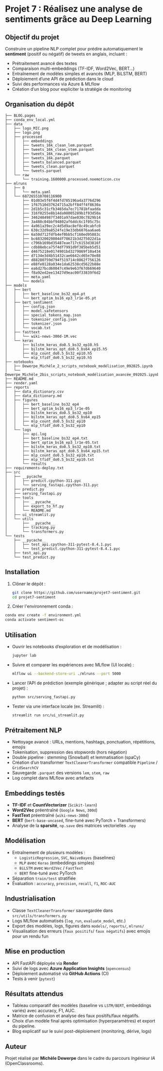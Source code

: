 # Projet 7 : Réalisez une analyse de sentiments grâce au Deep Learning

## Objectif du projet
Construire un pipeline NLP complet pour prédire automatiquement le **sentiment** (positif ou négatif) de tweets en anglais, incluant :
- Prétraitement avancé des textes
- Comparaison multi-embeddings (TF-IDF, Word2Vec, BERT…)
- Entraînement de modèles simples et avancés (MLP, BiLSTM, BERT)
- Déploiement d’une API de prédiction dans le cloud
- Suivi des performances via Azure & MLflow
- Création d’un blog pour expliciter la stratégie de monitoring

## Organisation du dépôt
```
├── BLOG.pages
├── conda_env_local.yml
├── data
│   ├── logo_MIC.png
│   ├── logo.png
│   ├── processed
│   │   ├── embeddings
│   │   ├── tweets_16k_clean_lem.parquet
│   │   ├── tweets_16k_clean_stem.parquet
│   │   ├── tweets_16k_raw.parquet
│   │   ├── tweets_16k.parquet
│   │   ├── tweets_balanced.parquet
│   │   ├── tweets_clean.parquet
│   │   └── tweets.parquet
│   └── raw
│       └── training.1600000.processed.noemoticon.csv
├── mlruns
│   ├── 0
│   │   └── meta.yaml
│   └── 687265510708116900
│       ├── 01d03e5f6f4d4fd785196a4a3776d296
│       ├── 1f67510d37624715a2bff84ff4f8630a
│       ├── 2d1b5c31cfb3465da7ec71781bfaadda
│       ├── 316f0255e8b14da98005289b1f93d50a
│       ├── 3462484987f3401a97dae030c7829b14
│       ├── 3a480c04bbf94802af6ddc6c1f05c75c
│       ├── 4a961a39ec2c4d5d9ac8ef8c49cabfc0
│       ├── 630c32d9a8524fe19e33db6076aa6ae6
│       ├── 6a50d712fdfb4ef0bb5cf160ed95883c
│       ├── bc68320029804df78621b3d275022d1a
│       ├── c796b169bd35487eae717c6153d3816f
│       ├── cdb88ebca75f4df7991d9f385beb5d51
│       ├── d4675218e0174901bd3279869f10a434
│       ├── d7134e3d4b51432cae6642cd65e70e88
│       ├── d88280759d794f519714c0862f756126
│       ├── e88fe0128a034e1da62538cd5622b88e
│       ├── ea6d27bcd60047c49e9e63f67d669640
│       ├── f8a92ed2ee13427d9eac00f33839f6d2
│       ├── meta.yaml
│       └── models
├── models
│   ├── bert
│   │   ├── bert_baseline_bs32_ep4.pt
│   │   └── bert_optim_bs16_ep3_lr1e-05.pt
│   ├── bert_sentiment
│   │   ├── config.json
│   │   ├── model.safetensors
│   │   ├── special_tokens_map.json
│   │   ├── tokenizer_config.json
│   │   ├── tokenizer.json
│   │   └── vocab.txt
│   ├── fasttext
│   │   └── wiki-news-300d-1M.vec
│   └── keras
│       ├── bilstm_keras_do0.5_bs32_ep10.h5
│       ├── bilstm_keras_opt_do0.5_bs64_ep15.h5
│       ├── mlp_count_do0.5_bs32_ep10.h5
│       └── mlp_tfidf_do0.5_bs32_ep10.h5
├── notebooks
│   ├── Dewerpe_Michèle_2_scripts_notebook_modélisation_092025.ipynb
│   └── Dewerpe_Michèle_2bis_scripts_notebook_modélisation_avancée_092025.ipynb
├── README.md
├── render.yaml
├── reports
│   ├── data_dictionary.csv
│   ├── data_dictionary.md
│   ├── figures
│   │   ├── bert_baseline_bs32_ep4
│   │   ├── bert_optim_bs16_ep3_lr1e-05
│   │   ├── bilstm_keras_do0.5_bs32_ep10
│   │   ├── bilstm_keras_opt_do0.5_bs64_ep15
│   │   ├── mlp_count_do0.5_bs32_ep10
│   │   └── mlp_tfidf_do0.5_bs32_ep10
│   └── logs
│       ├── api.log
│       ├── bert_baseline_bs32_ep4.txt
│       ├── bert_optim_bs16_ep3_lr1e-05.txt
│       ├── bilstm_keras_do0.5_bs32_ep10.txt
│       ├── bilstm_keras_opt_do0.5_bs64_ep15.txt
│       ├── mlp_count_do0.5_bs32_ep10.txt
│       ├── mlp_tfidf_do0.5_bs32_ep10.txt
│       └── results
├── requirements-deploy.txt
├── src
│   ├── __pycache__
│   │   ├── predict.cpython-311.pyc
│   │   └── serving_fastapi.cpython-311.pyc
│   ├── predict.py
│   ├── serving_fastapi.py
│   ├── tools
│   │   ├── __pycache__
│   │   ├── export_to_hf.py
│   │   └── README.md
│   ├── ui_streamlit.py
│   └── utils
│       ├── __pycache__
│       ├── tracking.py
│       └── transformers.py
└── tests
    ├── __pycache__
    │   ├── test_api.cpython-311-pytest-8.4.1.pyc
    │   └── test_predict.cpython-311-pytest-8.4.1.pyc
    ├── test_api.py
    └── test_predict.py
```

## Installation
1. Clôner le dépôt :
   ```bash
   git clone https://github.com/username/projet7-sentiment.git
   cd projet7-sentiment
   ```
2. Créer l'environnement conda :
```bash
conda env create -f environment.yml
conda activate sentiment-oc
```

## Utilisation
- Ouvrir les notebooks d’exploration et de modélisation :
    ```bash
    jupyter lab
    ```
- Suivre et comparer les expériences avec MLflow (UI locale) :
    ```bash
    mlflow ui --backend-store-uri ./mlruns --port 5000
    ```
- Lancer l’API de prédiction (exemple générique ; adapter au script réel du projet) :
    ```bash
    python src/serving_fastapi.py
    ```
- Tester via une interface locale (ex. Streamlit) :
    ```bash
    streamlit run src/ui_streamlit.py
    ```

## Prétraitement NLP
- Nettoyage avancé : URLs, mentions, hashtags, ponctuation, répétitions, emojis
- Tokenisation, suppression des stopwords (hors négation)
- Double pipeline : stemming (Snowball) et lemmatisation (spaCy)
- Création d’un transformer `TextCleanerTransformer` compatible `Pipeline` / `GridSearchCV`
- Sauvegarde `.parquet` des versions `lem`, `stem`, `raw`
- Log complet dans MLflow avec artefacts

## Embeddings testés
- __TF-IDF__ et __CountVectorizer__ (`Scikit-learn`)
- __Word2Vec__ préentraîné (`Google News`, `300d`)
- __FastText__ préentraîné (`wiki-news-300d`)
- __BERT__ (`bert-base-uncased`, fine-tuné avec PyTorch + Transformers)
- Analyse de la __sparsité__, `np.save` des matrices vectorielles `.npy`

## Modélisation
- Entraînement de plusieurs modèles :
    - `LogisticRegression`, `SVC`, `NaiveBayes` (baselines)
    - `MLP` avec `Keras` (embeddings simples)
    - `BiLSTM` avec `Word2Vec` / `FastText`
    - `BERT` fine-tuné avec PyTorch
- Séparation `train/test` stratifiée
- Évaluation : `accuracy`, `precision`, `recall`, `f1`, `ROC-AUC`

## Industrialisation
- Classe `TextCleanerTransformer` sauvegardée dans `src/utils/transformers.py`
- Logs MLflow automatisés (`log_run`, `evaluate_model`, etc.)
- Export des modèles, logs, figures dans `models/`, `reports/`, `mlruns/`
- Visualisation des erreurs (`faux positifs`/ `faux négatifs`) avec emojis pour un rendu fun

## Mise en production
- API FastAPI déployée via __Render__
- Suivi de logs avec __Azure Application Insights__ (`opencensus`)
- Déploiement automatisé via __GitHub Actions__ (CI)
- Tests à venir (`pytest`)

## Résultats attendus
- Tableau comparatif des modèles (baseline vs `LSTM/BERT`, embeddings variés) avec accuracy, F1, AUC.
- Matrice de confusion et analyse des faux positifs/faux négatifs.
- Choix d’un modèle final après optimisation (hyperparamètres) et export du pipeline.
- Blog explicatif sur le suivi post-déploiement (monitoring, dérive, logs)

## Auteur
Projet réalisé par __Michèle Dewerpe__ dans le cadre du parcours _Ingénieur IA_ (OpenClassrooms).
